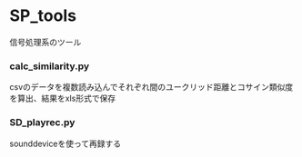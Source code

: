 # SP_tools
信号処理系のツール

### calc_similarity.py
csvのデータを複数読み込んでそれぞれ間のユークリッド距離とコサイン類似度を算出、結果をxls形式で保存

### SD_playrec.py
sounddeviceを使って再録する
